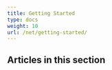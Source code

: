 ```yaml
---
title: Getting Started
type: docs
weight: 10
url: /net/getting-started/
---
```


## **Articles in this section**
